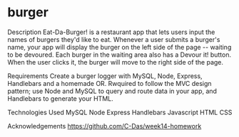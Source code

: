 # burger

Description
Eat-Da-Burger! is a restaurant app that lets users input the names of burgers they'd like to eat.
Whenever a user submits a burger's name, your app will display the burger on the left side of the page -- waiting to be devoured.
Each burger in the waiting area also has a Devour it! button. When the user clicks it, the burger will move to the right side of the page.

Requirements
Create a burger logger with MySQL, Node, Express, Handlebars and a homemade OR. Rwquired to follow the MVC design pattern; use Node and MySQL to query and route data in your app, and Handlebars to generate your HTML.

Technologies Used
MySQL
Node
Express
Handlebars
Javascript
HTML
CSS

Acknowledgements
https://github.com/C-Das/week14-homework
